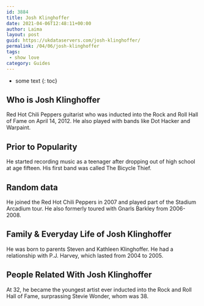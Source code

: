 ```yaml
---
id: 3884
title: Josh Klinghoffer
date: 2021-04-06T12:48:11+00:00
author: Laima
layout: post
guid: https://ukdataservers.com/josh-klinghoffer/
permalink: /04/06/josh-klinghoffer
tags:
 - show love
category: Guides
---
```


* some text
{: toc}


## Who is Josh Klinghoffer
                  
                  
                  
Red Hot Chili Peppers guitarist who was inducted into the Rock and Roll Hall of Fame on April 14, 2012. He also played with bands like Dot Hacker and Warpaint.
                  
              
            
              
            
                
                
                
## Prior to Popularity
                  
                  
                  
He started recording music as a teenager after dropping out of high school at age fifteen. His first band was called The Bicycle Thief.
                  
              
            
              
            
                
                
                
## Random data
                  
                  
                  
He joined the Red Hot Chili Peppers in 2007 and played part of the Stadium Arcadium tour. He also formerly toured with Gnarls Barkley from 2006-2008.
                  
              
            
              
            
                
                
                
## Family & Everyday Life of Josh Klinghoffer
                  
                  
                  
He was born to parents Steven and Kathleen Klinghoffer. He had a relationship with P.J. Harvey, which lasted from 2004 to 2005.
                  
              
            
              
            
                
                
                
## People Related With Josh Klinghoffer
                  
                  
                  
At 32, he became the youngest artist ever inducted into the Rock and Roll Hall of Fame, surprassing Stevie Wonder, whom was 38.
                  
              
            
              
            
                
              
            
              
              
            
            
              
            
          
          
          